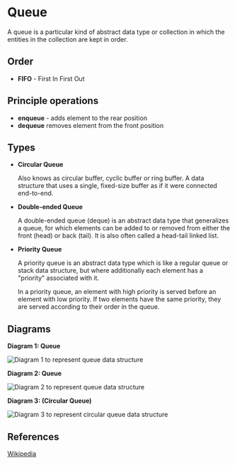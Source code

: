 # Queue

A queue is a particular kind of abstract data type or collection in which the entities in the collection are kept in order.

## Order

* __FIFO__ - First In First Out

## Principle operations

* __enqueue__ - adds element to the rear position
* __dequeue__ removes element from the front position

## Types

* __Circular Queue__

  Also knows as circular buffer, cyclic buffer or ring buffer. A data structure that uses a single, fixed-size buffer as if it were connected end-to-end.

* __Double-ended Queue__

  A double-ended queue (deque) is an abstract data type that generalizes a queue, for which elements can be added to or removed from either the front (head) or back (tail). It is also often called a head-tail linked list.

* __Priority Queue__

  A priority queue is an abstract data type which is like a regular queue or stack data structure, but where additionally each element has a "priority" associated with it.

  In a priority queue, an element with high priority is served before an element with low priority. If two elements have the same priority, they are served according to their order in the queue.

## Diagrams

__Diagram 1: Queue__

<img src="https://upload.wikimedia.org/wikipedia/commons/d/d3/Fifo_queue.png" alt="Diagram 1 to represent queue data structure" />

__Diagram 2: Queue__

<img src="https://upload.wikimedia.org/wikipedia/commons/5/52/Data_Queue.svg" alt="Diagram 2 to represent queue data structure" />

__Diagram 3: (Circular Queue)__

<img src="https://upload.wikimedia.org/wikipedia/commons/b/b7/Circular_buffer.svg" alt="Diagram 3 to represent circular queue data structure" />

## References

[Wikipedia](https://en.wikipedia.org/wiki/Queue_(abstract_data_type))